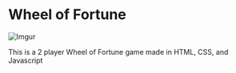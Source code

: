# Wheel of Fortune

![Imgur](https://i.imgur.com/fuAlz0t.png)

This is a 2 player Wheel of Fortune game made in HTML, CSS, and Javascript
